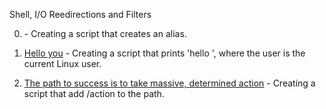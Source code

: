 Shell, I/O Reedirections and Filters

0. [<o>](https://github.com/hewsontrinh526/holbertonschool-shell/blob/master/init_files_variables_and_expansions/0-alias) - Creating a script that creates an alias.

1. [Hello you](https://github.com/hewsontrinh526/holbertonschool-shell/blob/master/init_files_variables_and_expansions/1-hello_you) - Creating a script that prints 'hello <user>', where the user is the current Linux user.

2. [The path to success is to take massive, determined action](https://github.com/hewsontrinh526/holbertonschool-shell/blob/master/init_files_variables_and_expansions/2-path) - Creating a script that add /action to the path. 